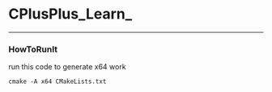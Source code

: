 ﻿# CPlusPlus_Learn_

---
### HowToRunIt
run this code to generate x64 work
``` 
cmake -A x64 CMakeLists.txt
```
